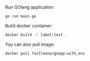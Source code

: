 Run GOlang application:
```sh
go run main.go
```

Build docker container:
```sh
docker build -t label:test .
```

You can also pull image:
```sh
docker pull fastleone/goapp:with_env
```
